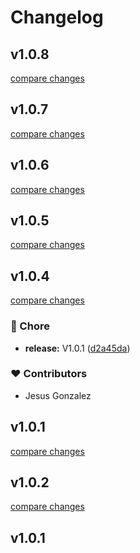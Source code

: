# Changelog


## v1.0.8

[compare changes](https://github.com/Jesus-Glez60/nuxt-papa-parse/compare/v1.0.7...v1.0.8)

## v1.0.7

[compare changes](https://github.com/Jesus-Glez60/nuxt-papa-parse/compare/v1.0.6...v1.0.7)

## v1.0.6

[compare changes](https://github.com/Jesus-Glez60/nuxt-papa-parse/compare/v1.0.5...v1.0.6)

## v1.0.5

[compare changes](https://github.com/Jesus-Glez60/nuxt-papa-parse/compare/v1.0.4...v1.0.5)

## v1.0.4

[compare changes](https://github.com/Jesus-Glez60/nuxt-papa-parse/compare/v1.0.2...v1.0.4)

### 🏡 Chore

- **release:** V1.0.1 ([d2a45da](https://github.com/Jesus-Glez60/nuxt-papa-parse/commit/d2a45da))

### ❤️ Contributors

- Jesus Gonzalez

## v1.0.1

[compare changes](https://github.com/Jesus-Glez60/nuxt-papa-parse/compare/v1.0.2...v1.0.1)

## v1.0.2

[compare changes](https://github.com/Jesus-Glez60/nuxt-papa-parse/compare/v1.0.1...v1.0.2)

## v1.0.1

